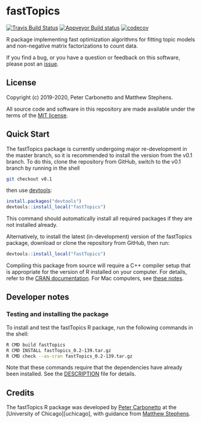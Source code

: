 # fastTopics

[![Travis Build Status](https://travis-ci.org/stephenslab/fastTopics.svg?branch=master)](https://travis-ci.org/stephenslab/fastTopics)
[![Appveyor Build status](https://ci.appveyor.com/api/projects/status/224272mhk5fadgmt?svg=true)](https://ci.appveyor.com/project/pcarbo/fastTopics)
[![codecov](https://codecov.io/gh/stephenslab/fastTopics/branch/master/graph/badge.svg)](https://codecov.io/gh/stephenslab/fastTopics)

R package implementing fast optimization algorithms for fitting topic
models and non-negative matrix factorizations to count data.

If you find a bug, or you have a question or feedback on this software,
please post an [issue][issues].

## License

Copyright (c) 2019-2020, Peter Carbonetto and Matthew Stephens.

All source code and software in this repository are made available
under the terms of the [MIT license][mit-license].

## Quick Start

The fastTopics package is currently undergoing major re-development in
the master branch, so it is recommended to install the version from
the v0.1 branch. To do this, clone the repository from GitHub, switch
to the v0.1 branch by running in the shell

```bash
git checkout v0.1
```

then use [devtools][devtools]:

```R
install.packages("devtools")
devtools::install_local("fastTopics")
```

This command should automatically install all required packages if
they are not installed already.

Alternatively, to install the latest (in-development) version of the
fastTopics package, download or clone the repository from GitHub, then
run:

```R
devtools::install_local("fastTopics")
```

Compiling this package from source will require a C++ compiler setup
that is appropriate for the version of R installed on your
computer. For details, refer to the [CRAN documentation][cran]. For
Mac computers, see [these notes][compiling-macos].

## Developer notes

### Testing and installing the package

To install and test the fastTopics R package, run the following
commands in the shell:

```bash
R CMD build fastTopics
R CMD INSTALL fastTopics_0.2-139.tar.gz
R CMD check --as-cran fastTopics_0.2-139.tar.gz
```

Note that these commands require that the dependencies have already
been installed. See the [DESCRIPTION](DESCRIPTION) file for details.

## Credits

The fastTopics R package was developed by [Peter Carbonetto][peter] at
the [University of Chicago][uchicago], with guidance from
[Matthew Stephens][matthew].

[mit-license]: https://opensource.org/licenses/mit-license.html
[issues]: https://github.com/stephenslab/fastTopics/issues
[peter]: https://pcarbo.github.io
[matthew]: http://stephenslab.uchicago.edu
[roxygen2]: https://cran.r-project.org/package=roxygen2
[devtools]: https://github.com/r-lib/devtools
[cran]: https://cran.r-project.org
[compiling-macos]: https://pcarbo.github.io/pcarbo/r-macos.html
